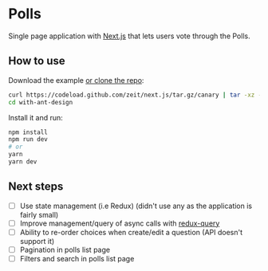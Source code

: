 # Polls

Single page application with [Next.js](https://github.com/zeit/next.js/) that lets users vote through the Polls.

## How to use


Download the example [or clone the repo]():

```bash
curl https://codeload.github.com/zeit/next.js/tar.gz/canary | tar -xz --strip=2 next.js-canary/examples/with-ant-design
cd with-ant-design
```

Install it and run:

```bash
npm install
npm run dev
# or
yarn
yarn dev
```


## Next steps
- [ ] Use state management (i.e Redux) (didn't use any as the application is fairly small)
- [ ] Improve management/query of async calls with [redux-query](https://github.com/amplitude/redux-query)
- [ ] Ability to re-order choices when create/edit a question (API doesn't support it)
- [ ] Pagination in polls list page
- [ ] Filters and search in polls list page